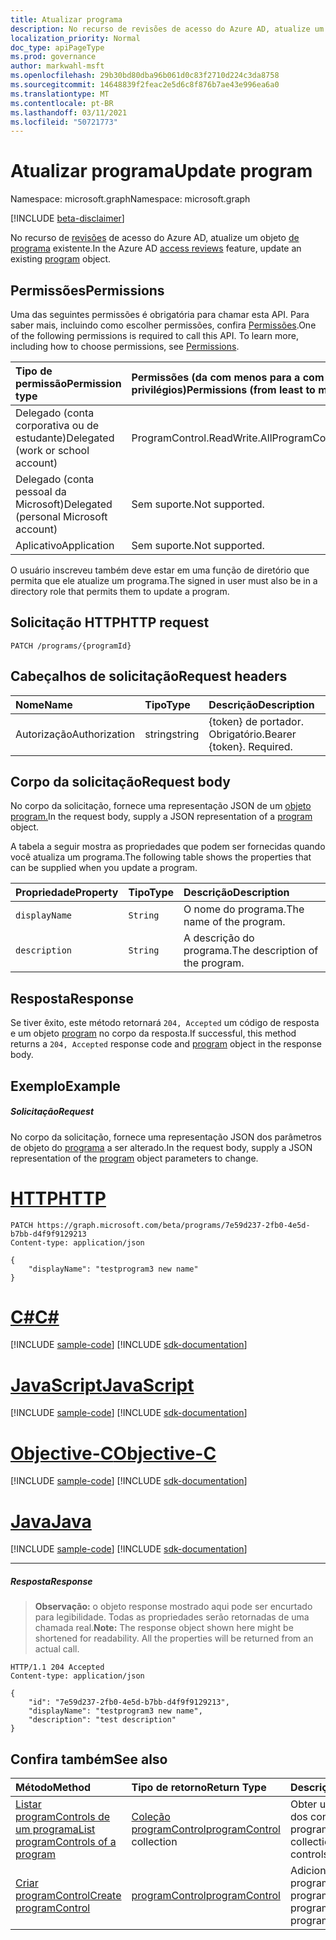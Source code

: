 ```yaml
---
title: Atualizar programa
description: No recurso de revisões de acesso do Azure AD, atualize um objeto de programa existente.
localization_priority: Normal
doc_type: apiPageType
ms.prod: governance
author: markwahl-msft
ms.openlocfilehash: 29b30bd80dba96b061d0c83f2710d224c3da8758
ms.sourcegitcommit: 14648839f2feac2e5d6c8f876b7ae43e996ea6a0
ms.translationtype: MT
ms.contentlocale: pt-BR
ms.lasthandoff: 03/11/2021
ms.locfileid: "50721773"
---
```

# <a name="update-program"></a><span data-ttu-id="e6a40-103">Atualizar programa</span><span class="sxs-lookup"><span data-stu-id="e6a40-103">Update program</span></span>

<span data-ttu-id="e6a40-104">Namespace: microsoft.graph</span><span class="sxs-lookup"><span data-stu-id="e6a40-104">Namespace: microsoft.graph</span></span>

[!INCLUDE [beta-disclaimer](../../includes/beta-disclaimer.md)]

<span data-ttu-id="e6a40-105">No recurso de [revisões](../resources/accessreviews-root.md) de acesso do Azure AD, atualize um objeto [de programa](../resources/program.md) existente.</span><span class="sxs-lookup"><span data-stu-id="e6a40-105">In the Azure AD [access reviews](../resources/accessreviews-root.md) feature, update an existing [program](../resources/program.md) object.</span></span>
## <a name="permissions"></a><span data-ttu-id="e6a40-106">Permissões</span><span class="sxs-lookup"><span data-stu-id="e6a40-106">Permissions</span></span>
<span data-ttu-id="e6a40-p101">Uma das seguintes permissões é obrigatória para chamar esta API. Para saber mais, incluindo como escolher permissões, confira [Permissões](/graph/permissions-reference).</span><span class="sxs-lookup"><span data-stu-id="e6a40-p101">One of the following permissions is required to call this API. To learn more, including how to choose permissions, see [Permissions](/graph/permissions-reference).</span></span>

|<span data-ttu-id="e6a40-109">Tipo de permissão</span><span class="sxs-lookup"><span data-stu-id="e6a40-109">Permission type</span></span>                        | <span data-ttu-id="e6a40-110">Permissões (da com menos para a com mais privilégios)</span><span class="sxs-lookup"><span data-stu-id="e6a40-110">Permissions (from least to most privileged)</span></span>              |
|:--------------------------------------|:---------------------------------------------------------|
|<span data-ttu-id="e6a40-111">Delegado (conta corporativa ou de estudante)</span><span class="sxs-lookup"><span data-stu-id="e6a40-111">Delegated (work or school account)</span></span>     | <span data-ttu-id="e6a40-112">ProgramControl.ReadWrite.All</span><span class="sxs-lookup"><span data-stu-id="e6a40-112">ProgramControl.ReadWrite.All</span></span>   |
|<span data-ttu-id="e6a40-113">Delegado (conta pessoal da Microsoft)</span><span class="sxs-lookup"><span data-stu-id="e6a40-113">Delegated (personal Microsoft account)</span></span> | <span data-ttu-id="e6a40-114">Sem suporte.</span><span class="sxs-lookup"><span data-stu-id="e6a40-114">Not supported.</span></span> |
|<span data-ttu-id="e6a40-115">Aplicativo</span><span class="sxs-lookup"><span data-stu-id="e6a40-115">Application</span></span>                            | <span data-ttu-id="e6a40-116">Sem suporte.</span><span class="sxs-lookup"><span data-stu-id="e6a40-116">Not supported.</span></span> |

<span data-ttu-id="e6a40-117">O usuário inscreveu também deve estar em uma função de diretório que permita que ele atualize um programa.</span><span class="sxs-lookup"><span data-stu-id="e6a40-117">The signed in user must also be in a directory role that permits them to update a program.</span></span>

## <a name="http-request"></a><span data-ttu-id="e6a40-118">Solicitação HTTP</span><span class="sxs-lookup"><span data-stu-id="e6a40-118">HTTP request</span></span>
<!-- { "blockType": "ignored" } -->
```http
PATCH /programs/{programId}
```
## <a name="request-headers"></a><span data-ttu-id="e6a40-119">Cabeçalhos de solicitação</span><span class="sxs-lookup"><span data-stu-id="e6a40-119">Request headers</span></span>
| <span data-ttu-id="e6a40-120">Nome</span><span class="sxs-lookup"><span data-stu-id="e6a40-120">Name</span></span>         | <span data-ttu-id="e6a40-121">Tipo</span><span class="sxs-lookup"><span data-stu-id="e6a40-121">Type</span></span>        | <span data-ttu-id="e6a40-122">Descrição</span><span class="sxs-lookup"><span data-stu-id="e6a40-122">Description</span></span> |
|:-------------|:------------|:------------|
| <span data-ttu-id="e6a40-123">Autorização</span><span class="sxs-lookup"><span data-stu-id="e6a40-123">Authorization</span></span> | <span data-ttu-id="e6a40-124">string</span><span class="sxs-lookup"><span data-stu-id="e6a40-124">string</span></span> | <span data-ttu-id="e6a40-p102">\{token\} de portador. Obrigatório.</span><span class="sxs-lookup"><span data-stu-id="e6a40-p102">Bearer \{token\}. Required.</span></span> |

## <a name="request-body"></a><span data-ttu-id="e6a40-127">Corpo da solicitação</span><span class="sxs-lookup"><span data-stu-id="e6a40-127">Request body</span></span>
<span data-ttu-id="e6a40-128">No corpo da solicitação, fornece uma representação JSON de um [objeto program.](../resources/program.md)</span><span class="sxs-lookup"><span data-stu-id="e6a40-128">In the request body, supply a JSON representation of a [program](../resources/program.md) object.</span></span>

<span data-ttu-id="e6a40-129">A tabela a seguir mostra as propriedades que podem ser fornecidas quando você atualiza um programa.</span><span class="sxs-lookup"><span data-stu-id="e6a40-129">The following table shows the properties that can be supplied when you update a program.</span></span>

| <span data-ttu-id="e6a40-130">Propriedade</span><span class="sxs-lookup"><span data-stu-id="e6a40-130">Property</span></span>     | <span data-ttu-id="e6a40-131">Tipo</span><span class="sxs-lookup"><span data-stu-id="e6a40-131">Type</span></span>        | <span data-ttu-id="e6a40-132">Descrição</span><span class="sxs-lookup"><span data-stu-id="e6a40-132">Description</span></span> |
|:-------------|:------------|:------------|
| `displayName`               |`String`                              |  <span data-ttu-id="e6a40-133">O nome do programa.</span><span class="sxs-lookup"><span data-stu-id="e6a40-133">The name of the program.</span></span>                   |
| `description`               |`String`                              |  <span data-ttu-id="e6a40-134">A descrição do programa.</span><span class="sxs-lookup"><span data-stu-id="e6a40-134">The description of the program.</span></span>           |


## <a name="response"></a><span data-ttu-id="e6a40-135">Resposta</span><span class="sxs-lookup"><span data-stu-id="e6a40-135">Response</span></span>
<span data-ttu-id="e6a40-136">Se tiver êxito, este método retornará `204, Accepted` um código de resposta e um objeto [program](../resources/program.md) no corpo da resposta.</span><span class="sxs-lookup"><span data-stu-id="e6a40-136">If successful, this method returns a `204, Accepted` response code and [program](../resources/program.md) object in the response body.</span></span>

## <a name="example"></a><span data-ttu-id="e6a40-137">Exemplo</span><span class="sxs-lookup"><span data-stu-id="e6a40-137">Example</span></span>
##### <a name="request"></a><span data-ttu-id="e6a40-138">Solicitação</span><span class="sxs-lookup"><span data-stu-id="e6a40-138">Request</span></span>
<span data-ttu-id="e6a40-139">No corpo da solicitação, fornece uma representação JSON dos parâmetros de objeto do [programa](../resources/program.md) a ser alterado.</span><span class="sxs-lookup"><span data-stu-id="e6a40-139">In the request body, supply a JSON representation of the [program](../resources/program.md) object parameters to change.</span></span>


# <a name="http"></a>[<span data-ttu-id="e6a40-140">HTTP</span><span class="sxs-lookup"><span data-stu-id="e6a40-140">HTTP</span></span>](#tab/http)
<!-- {
  "blockType": "request",
  "name": "update_program"
}-->
```http
PATCH https://graph.microsoft.com/beta/programs/7e59d237-2fb0-4e5d-b7bb-d4f9f9129213
Content-type: application/json

{
    "displayName": "testprogram3 new name"
}
```
# <a name="c"></a>[<span data-ttu-id="e6a40-141">C#</span><span class="sxs-lookup"><span data-stu-id="e6a40-141">C#</span></span>](#tab/csharp)
[!INCLUDE [sample-code](../includes/snippets/csharp/update-program-csharp-snippets.md)]
[!INCLUDE [sdk-documentation](../includes/snippets/snippets-sdk-documentation-link.md)]

# <a name="javascript"></a>[<span data-ttu-id="e6a40-142">JavaScript</span><span class="sxs-lookup"><span data-stu-id="e6a40-142">JavaScript</span></span>](#tab/javascript)
[!INCLUDE [sample-code](../includes/snippets/javascript/update-program-javascript-snippets.md)]
[!INCLUDE [sdk-documentation](../includes/snippets/snippets-sdk-documentation-link.md)]

# <a name="objective-c"></a>[<span data-ttu-id="e6a40-143">Objective-C</span><span class="sxs-lookup"><span data-stu-id="e6a40-143">Objective-C</span></span>](#tab/objc)
[!INCLUDE [sample-code](../includes/snippets/objc/update-program-objc-snippets.md)]
[!INCLUDE [sdk-documentation](../includes/snippets/snippets-sdk-documentation-link.md)]

# <a name="java"></a>[<span data-ttu-id="e6a40-144">Java</span><span class="sxs-lookup"><span data-stu-id="e6a40-144">Java</span></span>](#tab/java)
[!INCLUDE [sample-code](../includes/snippets/java/update-program-java-snippets.md)]
[!INCLUDE [sdk-documentation](../includes/snippets/snippets-sdk-documentation-link.md)]

---


##### <a name="response"></a><span data-ttu-id="e6a40-145">Resposta</span><span class="sxs-lookup"><span data-stu-id="e6a40-145">Response</span></span>
><span data-ttu-id="e6a40-p103">**Observação:** o objeto response mostrado aqui pode ser encurtado para legibilidade. Todas as propriedades serão retornadas de uma chamada real.</span><span class="sxs-lookup"><span data-stu-id="e6a40-p103">**Note:** The response object shown here might be shortened for readability. All the properties will be returned from an actual call.</span></span>
<!-- {
  "blockType": "response",
  "truncated": true,
  "@odata.type": "microsoft.graph.program"
} -->
```http
HTTP/1.1 204 Accepted
Content-type: application/json

{
    "id": "7e59d237-2fb0-4e5d-b7bb-d4f9f9129213",
    "displayName": "testprogram3 new name",
    "description": "test description"
}
```

## <a name="see-also"></a><span data-ttu-id="e6a40-148">Confira também</span><span class="sxs-lookup"><span data-stu-id="e6a40-148">See also</span></span>

| <span data-ttu-id="e6a40-149">Método</span><span class="sxs-lookup"><span data-stu-id="e6a40-149">Method</span></span>           | <span data-ttu-id="e6a40-150">Tipo de retorno</span><span class="sxs-lookup"><span data-stu-id="e6a40-150">Return Type</span></span>    |<span data-ttu-id="e6a40-151">Descrição</span><span class="sxs-lookup"><span data-stu-id="e6a40-151">Description</span></span>|
|:---------------|:--------|:----------|
|[<span data-ttu-id="e6a40-152">Listar programControls de um programa</span><span class="sxs-lookup"><span data-stu-id="e6a40-152">List programControls of a program</span></span>](program-listcontrols.md) |     <span data-ttu-id="e6a40-153">[Coleção programControl](../resources/programcontrol.md)</span><span class="sxs-lookup"><span data-stu-id="e6a40-153">[programControl](../resources/programcontrol.md) collection</span></span>|    <span data-ttu-id="e6a40-154">Obter uma coleção dos controles de um programa.</span><span class="sxs-lookup"><span data-stu-id="e6a40-154">Get a collection of the controls of a program.</span></span>|
|[<span data-ttu-id="e6a40-155">Criar programControl</span><span class="sxs-lookup"><span data-stu-id="e6a40-155">Create programControl</span></span>](programcontrol-create.md) |        [<span data-ttu-id="e6a40-156">programControl</span><span class="sxs-lookup"><span data-stu-id="e6a40-156">programControl</span></span>](../resources/programcontrol.md)    |   <span data-ttu-id="e6a40-157">Adicione um programControl a um programa.</span><span class="sxs-lookup"><span data-stu-id="e6a40-157">Add a programControl to a program.</span></span>|

<!--
{
  "type": "#page.annotation",
  "description": "Update program",
  "keywords": "",
  "section": "documentation",
  "tocPath": "",
  "suppressions": [
  ]
}
-->


